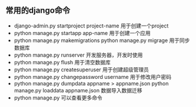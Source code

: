 ## 常用的django命令

- django-admin.py startproject project-name  用于创建一个project
- python manage.py startapp app-name  用于创建一个应用
- python manage.py makemigrations
  python manage.py migrage  用于同步数据库
- python manage.py runserver 开发服务器，开发时使用
- python manage.py flush  用于清空数据库
- python manage.py createsuperuser  用于创建超级管理员
- python manage.py changepassword username 用于修改用户密码
- python manage.py dumpdata appname > appname.json
  python manage.py loaddata appname.json   数据导入数据迁移
- python manage.py 可以查看更多命令
